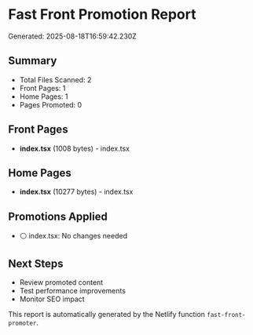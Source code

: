 # Fast Front Promotion Report

Generated: 2025-08-18T16:59:42.230Z

## Summary
- Total Files Scanned: 2
- Front Pages: 1
- Home Pages: 1
- Pages Promoted: 0

## Front Pages
- **index.tsx** (1008 bytes) - index.tsx

## Home Pages
- **index.tsx** (10277 bytes) - index.tsx

## Promotions Applied
- ⚪ index.tsx: No changes needed

## Next Steps
- Review promoted content
- Test performance improvements
- Monitor SEO impact

This report is automatically generated by the Netlify function `fast-front-promoter`.
